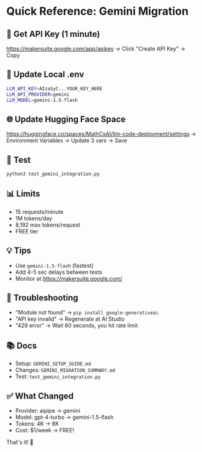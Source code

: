 # Quick Reference: Gemini Migration

## 🔑 Get API Key (1 minute)
https://makersuite.google.com/app/apikey → Click "Create API Key" → Copy

## 📝 Update Local .env
```bash
LLM_API_KEY=AIzaSyC...YOUR_KEY_HERE
LLM_API_PROVIDER=gemini
LLM_MODEL=gemini-1.5-flash
```

## 🌐 Update Hugging Face Space
https://huggingface.co/spaces/MathCsAI/llm-code-deployment/settings
→ Environment Variables → Update 3 vars → Save

## 🧪 Test
```bash
python3 test_gemini_integration.py
```

## 📊 Limits
- 15 requests/minute
- 1M tokens/day
- 8,192 max tokens/request
- FREE tier

## 💡 Tips
- Use `gemini-1.5-flash` (fastest)
- Add 4-5 sec delays between tests
- Monitor at https://makersuite.google.com/

## 🐛 Troubleshooting
- "Module not found" → `pip install google-generativeai`
- "API key invalid" → Regenerate at AI Studio
- "429 error" → Wait 60 seconds, you hit rate limit

## 📚 Docs
- Setup: `GEMINI_SETUP_GUIDE.md`
- Changes: `GEMINI_MIGRATION_SUMMARY.md`
- Test: `test_gemini_integration.py`

## ✅ What Changed
- Provider: aipipe → gemini
- Model: gpt-4-turbo → gemini-1.5-flash
- Tokens: 4K → 8K
- Cost: $1/week → FREE!

That's it! 🚀
